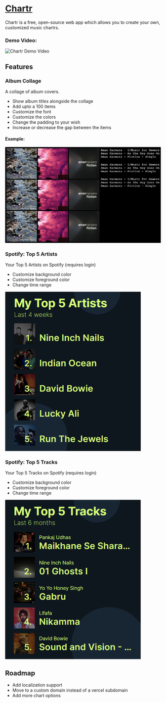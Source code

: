 # [Chartr](https://chartr.vercel.app)

Chartr is a free, open-source web app which allows you to create your own, customized music chartrs.

### Demo Video:

![Chartr Demo Video](chartr-demo.gif)

## Features

### Album Collage

A collage of album covers.

- Show album titles alongside the collage
- Add upto a 100 items
- Customize the font
- Customize the colors
- Change the padding to your wish
- Increase or decrease the gap between the items

#### Example:

![Album Collage Example](album-collage-example.png)

### Spotify: Top 5 Artists

Your Top 5 Artists on Spotify (requires login)

- Customize background color
- Customize foreground color
- Change time range

![Spotify Top 5 Artists](spotify-top5-artists.png)

### Spotify: Top 5 Tracks

Your Top 5 Tracks on Spotify (requires login)

- Customize background color
- Customize foreground color
- Change time range

![Spotify Top 5 Tracks](spotify-top5-tracks.png)

## Roadmap

- Add localization support
- Move to a custom domain instead of a vercel subdomain
- Add more chart options

